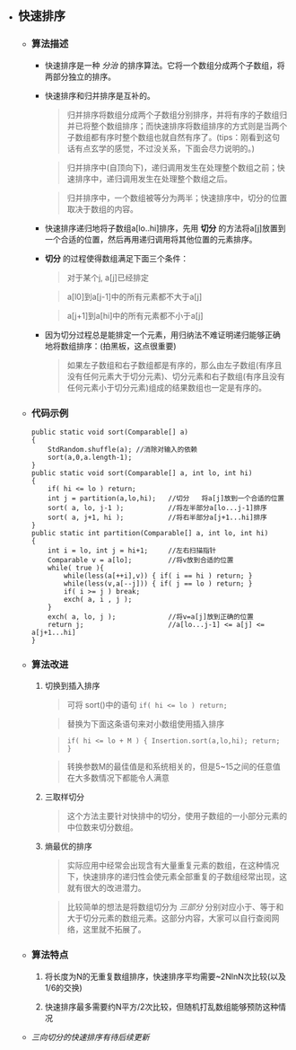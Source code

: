 - ## 快速排序
  * ### 算法描述
    + 快速排序是一种 *分治* 的排序算法。它将一个数组分成两个子数组，将两部分独立的排序。

    + 快速排序和归并排序是互补的。
      > 归并排序将数组分成两个子数组分别排序，并将有序的子数组归并已将整个数组排序；而快速排序将数组排序的方式则是当两个子数组都有序时整个数组也就自然有序了。(tips：刚看到这句话有点玄学的感觉，不过没关系，下面会尽力说明的。)

      > 归并排序中(自顶向下)，递归调用发生在处理整个数组之前；快速排序中，递归调用发生在处理整个数组之后。

      > 归并排序中，一个数组被等分为两半；快速排序中，切分的位置取决于数组的内容。

    + 快速排序递归地将子数组a[lo..hi]排序，先用 **切分** 的方法将a[j]放置到一个合适的位置，然后再用递归调用将其他位置的元素排序。

    + **切分** 的过程使得数组满足下面三个条件：
      > 对于某个j, a[j]已经排定

      > a[l0]到a[j-1]中的所有元素都不大于a[j]

      > a[j+1]到a[hi]中的所有元素都不小于a[j]

    + 因为切分过程总是能排定一个元素，用归纳法不难证明递归能够正确地将数组排序：(拍黑板，这点很重要)

      > 如果左子数组和右子数组都是有序的，那么由左子数组(有序且没有任何元素大于切分元素)、切分元素和右子数组(有序且没有任何元素小于切分元素)组成的结果数组也一定是有序的。

  * ### 代码示例
        public static void sort(Comparable[] a)
        {
            StdRandom.shuffle(a); //消除对输入的依赖
            sort(a,0,a.length-1);
        }
        public static void sort(Comparable[] a, int lo, int hi)
        {
            if( hi <= lo ) return;
            int j = partition(a,lo,hi);   //切分   将a[j]放到一个合适的位置
            sort( a, lo, j-1 );           //将左半部分a[lo...j-1]排序
            sort( a, j+1, hi );           //将右半部分a[j+1...hi]排序
        }
        public static int partition(Comparable[] a, int lo, int hi)
        {
            int i = lo, int j = hi+1;     //左右扫描指针
            Comparable v = a[lo];         //将v放到合适的位置
            while( true ){
                while(less(a[++i],v)) { if( i == hi ) return; }
                while(less(v,a[--j])) { if( j == lo ) return; }
                if( i >= j ) break;
                exch( a, i , j );
            }
            exch( a, lo, j );             //将v=a[j]放到正确的位置
            return j;                     //a[lo...j-1] <= a[j] <= a[j+1...hi]
        }

  * ### 算法改进
    1. 切换到插入排序
       > 可将 sort()中的语句 `if( hi <= lo ) return;`

       > 替换为下面这条语句来对小数组使用插入排序

       > `if( hi <= lo + M ) { Insertion.sort(a,lo,hi); return; }`

       > 转换参数M的最佳值是和系统相关的，但是5~15之间的任意值在大多数情况下都能令人满意

    2. 三取样切分
       > 这个方法主要针对快排中的切分，使用子数组的一小部分元素的中位数来切分数组。

    3. 熵最优的排序
       > 实际应用中经常会出现含有大量重复元素的数组，在这种情况下，快速排序的递归性会使元素全部重复的子数组经常出现，这就有很大的改进潜力。

       > 比较简单的想法是将数组切分为 *三部分* 分别对应小于、等于和大于切分元素的数组元素。这部分内容，大家可以自行查阅网络，这里就不拓展了。

  * ### 算法特点
     1. 将长度为N的无重复数组排序，快速排序平均需要~2NlnN次比较(以及1/6的交换)

     2. 快速排序最多需要约N平方/2次比较，但随机打乱数组能够预防这种情况


  * *三向切分的快速排序有待后续更新*
